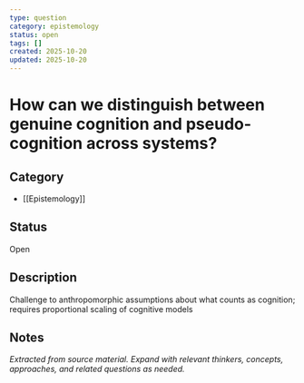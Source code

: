 ```yaml
---
type: question
category: epistemology
status: open
tags: []
created: 2025-10-20
updated: 2025-10-20
---
```


# How can we distinguish between genuine cognition and pseudo-cognition across systems?

## Category

- [[Epistemology]]

## Status

Open

## Description

Challenge to anthropomorphic assumptions about what counts as cognition; requires proportional scaling of cognitive models

## Notes

*Extracted from source material. Expand with relevant thinkers, concepts, approaches, and related questions as needed.*
